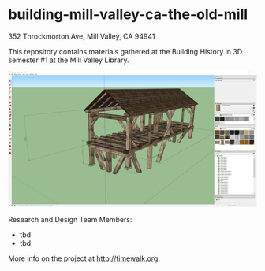 # building-mill-valley-ca-the-old-mill
352 Throckmorton Ave, Mill Valley, CA 94941

This repository contains materials gathered at the Building History in 3D semester #1 at the Mill Valley Library.  

![SketchUp screenshot](https://github.com/TimeWalkOrg/building-mill-valley-ca-the-old-mill/blob/master/Old%20Mill%20-%20screenshot.png)

Research and Design Team Members:
- tbd
- tbd

More info on the project at http://timewalk.org.
